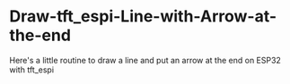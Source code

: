 # Draw-tft_espi-Line-with-Arrow-at-the-end
Here's a little routine to draw a line and put an arrow at the end on ESP32 with tft_espi
